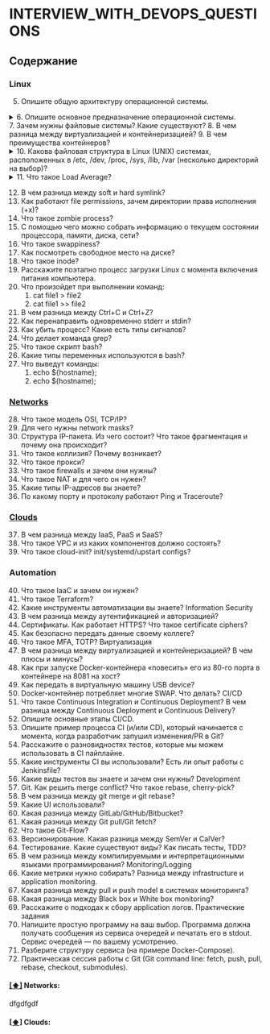# INTERVIEW_WITH_DEVOPS_QUESTIONS
## <a name='toc'>Содержание</a>
### Linux
5. Опишите общую архитектуру операционной системы.
<details><summary>6. Опишите основное предназначение операционной системы.</summary>
Операционная система (ОС) – это комплекс программ, предназначенных для управления ресурсами компьютера и организации взаимодействия с пользователем. В зависимости от области использования, а также специфики процессов управления ресурсами компьютера, различают десктопные, мобильные и серверные системы.
</details>
7. Зачем нужны файловые системы? Какие существуют?
8. В чем разница между виртуализацией и контейнеризацией?
9. В чем преимущества контейнеров?
<details><summary>10. Какова файловая структура в Linux (UNIX) системах, расположенных в /etc, /dev, /proc, /sys, /lib, /var (несколько директорий на выбор)?</summary>
    / — root каталог. Содержит в себе всю иерархию системы;<br>
    /bin — здесь находятся двоичные исполняемые файлы. Основные общие команды, хранящиеся отдельно от других программ в системе (прим.: pwd, ls, cat, ps);<br>
    /boot — тут расположены файлы, используемые для загрузки системы (образ initrd, ядро vmlinuz);<br>
    /dev — в данной директории располагаются файлы устройств (драйверов). С помощью этих файлов можно взаимодействовать с устройствами. К примеру, если это жесткий диск, можно подключить его к файловой системе. В файл принтера же можно написать напрямую и отправить задание на печать;<br>
    /etc — в этой директории находятся файлы конфигураций программ. Эти файлы позволяют настраивать системы, сервисы, скрипты системных демонов;<br>
    /home — каталог, аналогичный каталогу Users в Windows. Содержит домашние каталоги учетных записей пользователей (кроме root). При создании нового пользователя здесь создается одноименный каталог с аналогичным именем и хранит личные файлы этого пользователя;<br>
    /lib — содержит системные библиотеки, с которыми работают программы и модули ядра;<br>
    /lost+found — содержит файлы, восстановленные после сбоя работы системы. Система проведет проверку после сбоя и найденные файлы можно будет посмотреть в данном каталоге;<br>
    /media — точка монтирования внешних носителей. Например, когда вы вставляете диск в дисковод, он будет автоматически смонтирован в директорию /media/cdrom;<br>
    /mnt — точка временного монтирования. Файловые системы подключаемых устройств обычно монтируются в этот каталог для временного использования;<br>
    /opt — тут расположены дополнительные (необязательные) приложения. Такие программы обычно не подчиняются принятой иерархии и хранят свои файлы в одном подкаталоге (бинарные, библиотеки, конфигурации);<br>
    /proc — содержит файлы, хранящие информацию о запущенных процессах и о состоянии ядра ОС;<br>
    /root — директория, которая содержит файлы и личные настройки суперпользователя;<br>
    /run — содержит файлы состояния приложений. Например, PID-файлы или UNIX-сокеты;<br>
    /sbin — аналогично /bin содержит бинарные файлы. Утилиты нужны для настройки и администрирования системы суперпользователем;<br>
    /srv — содержит файлы сервисов, предоставляемых сервером (прим. FTP или Apache HTTP);<br>
    /sys — содержит данные непосредственно о системе. Тут можно узнать информацию о ядре, драйверах и устройствах;<br>
    /tmp — содержит временные файлы. Данные файлы доступны всем пользователям на чтение и запись. Стоит отметить, что данный каталог очищается при перезагрузке;<br>
    /usr — содержит пользовательские приложения и утилиты второго уровня, используемые пользователями, а не системой. Содержимое доступно только для чтения (кроме root). Каталог имеет вторичную иерархию и похож на корневой;<br>
    /var — содержит переменные файлы. Имеет подкаталоги, отвечающие за отдельные переменные. Например, логи будут храниться в /var/log, кэш в /var/cache, очереди заданий в /var/spool/ и так далее.<br>
</details>
<details><summary>11. Что такое Load Average?</summary>
    Средняя загрузка - среднее значение загрузки системы за некоторый период времени, как правило, отображается в виде трёх значений, которые представляют собой усредненные величины за последние 1, 5 и 15 минут, чем ниже, тем лучше. В UNIX это среднее значение вычислительной работы, которую выполняет система.
    https://interface31.ru/tech_it/2016/06/linux-nachinayushhim-chto-takoe-load-average-i-kakuyu-informaciyu-on-neset.html
</details>

12. В чем разница между soft и hard symlink?
13. Как работают file permissions, зачем директории права исполнения (+x)?
14. Что такое zombie process?
15. С помощью чего можно собрать информацию о текущем состоянии процессора, памяти, диска, сети?
16. Что такое swappiness?
17. Как посмотреть свободное место на диске?
18. Что такое inode?
19. Расскажите поэтапно процесс загрузки Linux с момента включения питания компьютера.
20. Что произойдет при выполнении команд:
	1. cat file1 > file2
	2. cat file1 >> file2
21. В чем разница между Ctrl+C и Ctrl+Z?
22. Как перенаправить одновременно stderr и stdin?
23. Как убить процесс? Какие есть типы сигналов?
24. Что делает команда grep?
25. Что такое скрипт bash?
26. Какие типы переменных используются в bash?
27. Что выведут команды:
    1. echo ${hostname};
    2. echo $(hostname);
	
### [Networks](#networks_descriptions)
28. Что такое модель OSI, TCP/IP?
29. Для чего нужны network masks?
30. Структура IP-пакета. Из чего состоит? Что такое фрагментация и почему она происходит?
31. Что такое коллизия? Почему возникает?
32. Что такое прокси?
33. Что такое firewalls и зачем они нужны?
34. Что такое NAT и для чего он нужен?
35. Какие типы IP-адресов вы знаете?
36. По какому порту и протоколу работают Ping и Traceroute?

### [Clouds](#clouds_descriptions)
37. В чем разница между IaaS, PaaS и SaaS?
38. Что такое VPC и из каких компонентов должно состоять?
39. Что такое cloud-init? init/systemd/upstart configs?

### Automation
40. Что такое IaaC и зачем он нужен?
41. Что такое Terraform?
42. Какие инструменты автоматизации вы знаете?
Information Security
43. В чем разница между аутентификацией и авторизацией?
44. Сертификаты. Как работает HTTPS? Что такое certificate ciphers?
45. Как безопасно передать данные своему коллеге?
46. ​​Что такое MFA, TOTP?
Виртуализация
47. В чем разница между виртуализацией и контейнеризацией? В чем плюсы и минусы?
48. Как при запуске Docker-контейнера «повесить» его из 80-го порта в контейнере на 8081 на хост?
49. Как передать в виртуальную машину USB device?
50. Docker-контейнер потребляет многие SWAP. Что делать?
CI/CD
51. Что такое Continuous Integration и Continuous Deployment? В чем разница между Continuous Deployment и Continuous Delivery?
52. Опишите основные этапы CI/CD.
53. Опишите пример процесса CI (и/или CD), который начинается с момента, когда разработчик запушил изменения/PR в Git?
54. Расскажите о разновидностях тестов, которые мы можем использовать в CI пайплайне.
55. Какие инструменты CI вы использовали? Есть ли опыт работы с Jenkinsfile?
56. Какие виды тестов вы знаете и зачем они нужны?
Development
57. Git. Как решить merge conflict? Что такое rebase, cherry-pick?
58. В чем разница между git merge и git rebase?
59. Какие UI использовали?
60. Какая разница между GitLab/GitHub/Bitbucket?
61. Какая разница между Git pull/Git fetch?
62. Что такое Git-Flow?
63. Версионирование. Какая разница между SemVer и CalVer?
64. Тестирование. Какие существуют виды? Как писать тесты, TDD?
65. В чем разница между компилируемыми и интерпретационными языками программирования?
Monitoring/Logging
66. Какие метрики нужно собирать? Разница между infrastructure и application monitoring.
67. Какая разница между pull и push model в системах мониторинга?
68. Какая разница между Black box и White box monitoring?
69. Расскажите о подходах к сбору application логов.
Практические задания
71. Напишите простую программу на ваш выбор. Программа должна получать сообщения из сервиса очередей и печатать его в stdout. Сервис очередей — по вашему усмотрению.
72. Разберите структуру сервиса (на примере Docker-Compose).
73. Практическая сессия работы с Git (Git command line: fetch, push, pull, rebase, checkout, submodules).

#### [[⬆]](#toc) <a name='networks_descriptions'>Networks:</a>
dfgdfgdf

#### [[⬆]](#toc) <a name='clouds'>Clouds:</a>


